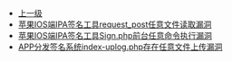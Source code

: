 * [上一级](docs/wy876_poc/)
* [苹果IOS端IPA签名工具request_post任意文件读取漏洞](docs/wy876_poc/%E5%88%86%E5%8F%91%E7%AD%BE%E5%90%8D%E7%B3%BB%E7%BB%9F/%E8%8B%B9%E6%9E%9CIOS%E7%AB%AFIPA%E7%AD%BE%E5%90%8D%E5%B7%A5%E5%85%B7request_post%E4%BB%BB%E6%84%8F%E6%96%87%E4%BB%B6%E8%AF%BB%E5%8F%96%E6%BC%8F%E6%B4%9E.md)
* [苹果IOS端IPA签名工具Sign.php前台任意命令执行漏洞](docs/wy876_poc/%E5%88%86%E5%8F%91%E7%AD%BE%E5%90%8D%E7%B3%BB%E7%BB%9F/%E8%8B%B9%E6%9E%9CIOS%E7%AB%AFIPA%E7%AD%BE%E5%90%8D%E5%B7%A5%E5%85%B7Sign.php%E5%89%8D%E5%8F%B0%E4%BB%BB%E6%84%8F%E5%91%BD%E4%BB%A4%E6%89%A7%E8%A1%8C%E6%BC%8F%E6%B4%9E.md)
* [APP分发签名系统index-uplog.php存在任意文件上传漏洞](docs/wy876_poc/%E5%88%86%E5%8F%91%E7%AD%BE%E5%90%8D%E7%B3%BB%E7%BB%9F/APP%E5%88%86%E5%8F%91%E7%AD%BE%E5%90%8D%E7%B3%BB%E7%BB%9Findex-uplog.php%E5%AD%98%E5%9C%A8%E4%BB%BB%E6%84%8F%E6%96%87%E4%BB%B6%E4%B8%8A%E4%BC%A0%E6%BC%8F%E6%B4%9E.md)
